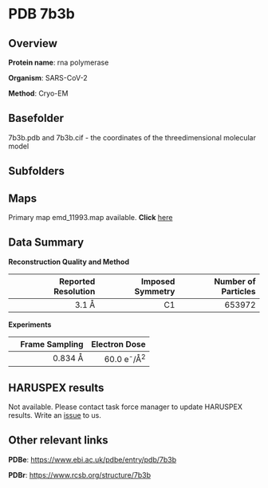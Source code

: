 # PDB 7b3b

## Overview

**Protein name**: rna polymerase

**Organism**: SARS-CoV-2

**Method**: Cryo-EM



## Basefolder

7b3b.pdb and 7b3b.cif - the coordinates of the threedimensional molecular model

## Subfolders









## Maps

Primary map emd_11993.map available. **Click** [here](http://ftp.wwpdb.org/pub/emdb/structures/EMD-11993/map/) 

## Data Summary
**Reconstruction Quality and Method**

|   | Reported Resolution | Imposed Symmetry | Number of Particles |
|---|-------------:|----------------:|--------------:|
|   |3.1 Å|C1|653972|

**Experiments**

|   | Frame Sampling | Electron Dose |
|---|-------------:|----------------:|
|   |0.834 Å|60.0 e<sup>-</sup>/Å<sup>2</sup>|

## HARUSPEX results

Not available. Please contact task force manager to update HARUSPEX results. Write an [issue](https://github.com/thorn-lab/coronavirus_structural_task_force/issues) to us.

## Other relevant links 
**PDBe**:  https://www.ebi.ac.uk/pdbe/entry/pdb/7b3b
 
**PDBr**: https://www.rcsb.org/structure/7b3b 

